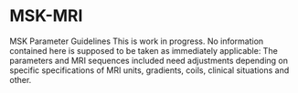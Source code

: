 # MSK-MRI
MSK Parameter Guidelines
This is work in progress. No information contained here is supposed to be taken as immediately applicable: The parameters and MRI sequences included need adjustments depending on specific specifications of MRI units, gradients, coils, clinical situations and other.
